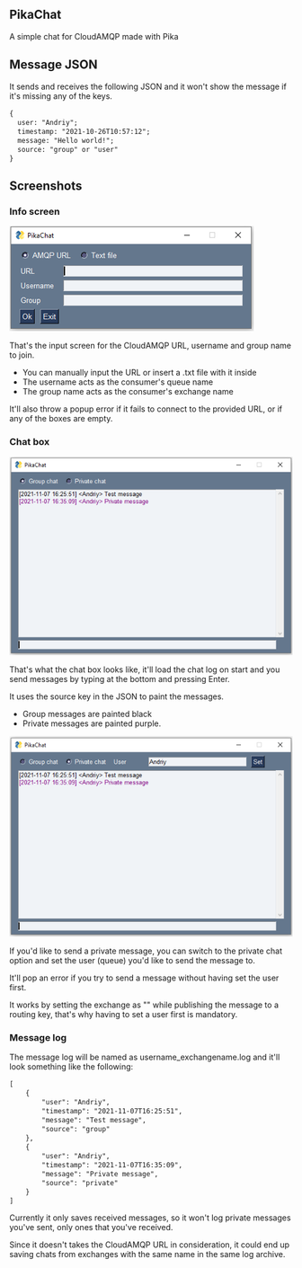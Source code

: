 ## PikaChat

A simple chat for CloudAMQP made with Pika

## Message JSON

It sends and receives the following JSON and it won't show the message if it's missing any of the keys.
```
{
  user: "Andriy";
  timestamp: "2021-10-26T10:57:12";
  message: "Hello world!";
  source: "group" or "user"
}
```

## Screenshots
### Info screen

![Info screen](/imgs/Info.PNG?raw=true)

That's the input screen for the CloudAMQP URL, username and group name to join.

* You can manually input the URL or insert a .txt file with it inside
* The username acts as the consumer's queue name
* The group name acts as the consumer's exchange name

It'll also throw a popup error if it fails to connect to the provided URL, or if any of the boxes are empty.

### Chat box

![Chat box](/imgs/ChatBox.PNG?raw=true)

That's what the chat box looks like, it'll load the chat log on start and you send messages by typing at the bottom and pressing Enter.

It uses the source key in the JSON to paint the messages.
* Group messages are painted black 
* Private messages are painted purple. 

![Private box](/imgs/PrivateBox.PNG?raw=true)

If you'd like to send a private message, you can switch to the private chat option and set the user (queue) you'd like to send the message to.

It'll pop an error if you try to send a message without having set the user first.

It works by setting the exchange as "" while publishing the message to a routing key, that's why having to set a user first is mandatory.

### Message log
The message log will be named as username_exchangename.log and it'll look something like the following:
```
[
    {
        "user": "Andriy",
        "timestamp": "2021-11-07T16:25:51",
        "message": "Test message",
        "source": "group"
    },
    {
        "user": "Andriy",
        "timestamp": "2021-11-07T16:35:09",
        "message": "Private message",
        "source": "private"
    }
]
```

Currently it only saves received messages, so it won't log private messages you've sent, only ones that you've received.

Since it doesn't takes the CloudAMQP URL in consideration, it could end up saving chats from exchanges with the same name in the same log archive.
